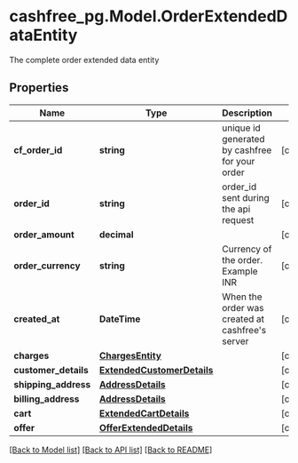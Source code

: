 # cashfree_pg.Model.OrderExtendedDataEntity
The complete order extended data entity

## Properties

Name | Type | Description | Notes
------------ | ------------- | ------------- | -------------
**cf_order_id** | **string** | unique id generated by cashfree for your order | [optional] 
**order_id** | **string** | order_id sent during the api request | [optional] 
**order_amount** | **decimal** |  | [optional] 
**order_currency** | **string** | Currency of the order. Example INR | [optional] 
**created_at** | **DateTime** | When the order was created at cashfree&#39;s server | [optional] 
**charges** | [**ChargesEntity**](ChargesEntity.md) |  | [optional] 
**customer_details** | [**ExtendedCustomerDetails**](ExtendedCustomerDetails.md) |  | [optional] 
**shipping_address** | [**AddressDetails**](AddressDetails.md) |  | [optional] 
**billing_address** | [**AddressDetails**](AddressDetails.md) |  | [optional] 
**cart** | [**ExtendedCartDetails**](ExtendedCartDetails.md) |  | [optional] 
**offer** | [**OfferExtendedDetails**](OfferExtendedDetails.md) |  | [optional] 

[[Back to Model list]](../README.md#documentation-for-models) [[Back to API list]](../README.md#documentation-for-api-endpoints) [[Back to README]](../README.md)

